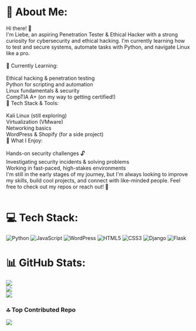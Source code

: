 # 💫 About Me:
Hi there! 👋<br>I'm Liebe, an aspiring Penetration Tester & Ethical Hacker with a strong curiosity for cybersecurity and ethical hacking. I'm currently learning how to test and secure systems, automate tasks with Python, and navigate Linux like a pro.<br><br>🔹 Currently Learning:<br><br>Ethical hacking & penetration testing<br>Python for scripting and automation<br>Linux fundamentals & security<br>CompTIA A+ (on my way to getting certified!)<br>🔹 Tech Stack & Tools:<br><br>Kali Linux (still exploring)<br>Virtualization (VMware)<br>Networking basics<br>WordPress & Shopify (for a side project)<br>🔹 What I Enjoy:<br><br>Hands-on security challenges 🔓<br>Investigating security incidents & solving problems<br>Working in fast-paced, high-stakes environments<br>I'm still in the early stages of my journey, but I'm always looking to improve my skills, build cool projects, and connect with like-minded people. Feel free to check out my repos or reach out! 🚀<br><br>


# 💻 Tech Stack:
![Python](https://img.shields.io/badge/python-3670A0?style=for-the-badge&logo=python&logoColor=ffdd54) ![JavaScript](https://img.shields.io/badge/javascript-%23323330.svg?style=for-the-badge&logo=javascript&logoColor=%23F7DF1E) ![WordPress](https://img.shields.io/badge/WordPress-%23117AC9.svg?style=for-the-badge&logo=WordPress&logoColor=white) ![HTML5](https://img.shields.io/badge/html5-%23E34F26.svg?style=for-the-badge&logo=html5&logoColor=white) ![CSS3](https://img.shields.io/badge/css3-%231572B6.svg?style=for-the-badge&logo=css3&logoColor=white) ![Django](https://img.shields.io/badge/django-%23092E20.svg?style=for-the-badge&logo=django&logoColor=white) ![Flask](https://img.shields.io/badge/flask-%23000.svg?style=for-the-badge&logo=flask&logoColor=white)
# 📊 GitHub Stats:
![](https://github-readme-stats.vercel.app/api?username=li3b3&theme=dark&hide_border=false&include_all_commits=false&count_private=false)<br/>
![](https://nirzak-streak-stats.vercel.app/?user=li3b3&theme=dark&hide_border=false)<br/>
![](https://github-readme-stats.vercel.app/api/top-langs/?username=li3b3&theme=dark&hide_border=false&include_all_commits=false&count_private=false&layout=compact)

### 🔝 Top Contributed Repo
![](https://github-contributor-stats.vercel.app/api?username=li3b3&limit=5&theme=dark&combine_all_yearly_contributions=true)

<!-- Proudly created with GPRM ( https://gprm.itsvg.in ) -->
